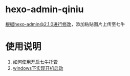# hexo-admin-qiniu
根据hexo-admin@2.1.0进行修改，添加粘贴图片上传至七牛

# 使用说明

1. [如何使用开启七牛托管](https://xbotao.github.io/hexo-admin-qiniu/useQiniu)
2. [windows下实现开机启动](https://xbotao.github.io/hexo-admin-qiniu/autoStart)
